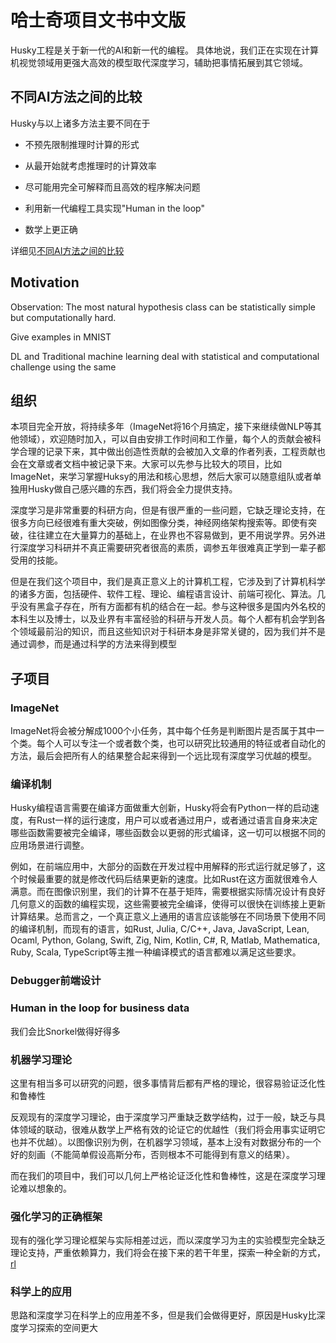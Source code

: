 # 哈士奇项目文书中文版

Husky工程是关于新一代的AI和新一代的编程。
具体地说，我们正在实现在计算机视觉领域用更强大高效的模型取代深度学习，辅助把事情拓展到其它领域。

## 不同AI方法之间的比较

Husky与以上诸多方法主要不同在于

- 不预先限制推理时计算的形式

- 从最开始就考虑推理时的计算效率

- 尽可能用完全可解释而且高效的程序解决问题

- 利用新一代编程工具实现"Human in the loop"

- 数学上更正确

详细见[不同AI方法之间的比较](comparison.md)

## Motivation

Observation: The most natural hypothesis class can be statistically simple but computationally hard.

Give examples in MNIST

DL and Traditional machine learning deal with statistical and computational challenge using the same

## 组织

本项目完全开放，将持续多年（ImageNet将16个月搞定，接下来继续做NLP等其他领域），欢迎随时加入，可以自由安排工作时间和工作量，每个人的贡献会被科学合理的记录下来，其中做出创造性贡献的会被加入文章的作者列表，工程贡献也会在文章或者文档中被记录下来。大家可以先参与比较大的项目，比如ImageNet，来学习掌握Huksy的用法和核心思想，然后大家可以随意组队或者单独用Husky做自己感兴趣的东西，我们将会全力提供支持。

深度学习是非常重要的科研方向，但是有很严重的一些问题，它缺乏理论支持，在很多方向已经很难有重大突破，例如图像分类，神经网络架构搜索等。即使有突破，往往建立在大量算力的基础上，在业界也不容易做到，更不用说学界。另外进行深度学习科研并不真正需要研究者很高的素质，调参五年很难真正学到一辈子都受用的技能。

但是在我们这个项目中，我们是真正意义上的计算机工程，它涉及到了计算机科学的诸多方面，包括硬件、软件工程、理论、编程语言设计、前端可视化、算法。几乎没有黑盒子存在，所有方面都有机的结合在一起。参与这种很多是国内外名校的本科生以及博士，以及业界有丰富经验的科研与开发人员。每个人都有机会学到各个领域最前沿的知识，而且这些知识对于科研本身是非常关键的，因为我们并不是通过调参，而是通过科学的方法来得到模型

## 子项目

### ImageNet
ImageNet将会被分解成1000个小任务，其中每个任务是判断图片是否属于其中一个类。每个人可以专注一个或者数个类，也可以研究比较通用的特征或者自动化的方法，最后会把所有人的结果整合起来得到一个远比现有深度学习优越的模型。

### 编译机制
Husky编程语言需要在编译方面做重大创新，Husky将会有Python一样的启动速度，有Rust一样的运行速度，用户可以或者通过用户，或者通过语言自身来决定哪些函数需要被完全编译，哪些函数会以更弱的形式编译，这一切可以根据不同的应用场景进行调整。

例如，在前端应用中，大部分的函数在开发过程中用解释的形式运行就足够了，这个时候最重要的就是修改代码后结果更新的速度。比如Rust在这方面就很难令人满意。而在图像识别里，我们的计算不在基于矩阵，需要根据实际情况设计有良好几何意义的函数的编程实现，这些需要被完全编译，使得可以很快在训练接上更新计算结果。总而言之，一个真正意义上通用的语言应该能够在不同场景下使用不同的编译机制，而现有的语言，如Rust, Julia, C/C++, Java, JavaScript, Lean, Ocaml, Python, Golang, Swift, Zig, Nim, Kotlin, C#, R, Matlab, Mathematica, Ruby, Scala, TypeScript等主推一种编译模式的语言都难以满足这些要求。

### Debugger前端设计

### Human in the loop for business data
我们会比Snorkel做得好得多

### 机器学习理论
这里有相当多可以研究的问题，很多事情背后都有严格的理论，很容易验证泛化性和鲁棒性

反观现有的深度学习理论，由于深度学习严重缺乏数学结构，过于一般，缺乏与具体领域的联动，很难从数学上严格有效的论证它的优越性（我们将会用事实证明它也并不优越）。以图像识别为例，在机器学习领域，基本上没有对数据分布的一个好的刻画（不能简单假设高斯分布，否则根本不可能得到有意义的结果）。

而在我们的项目中，我们可以几何上严格论证泛化性和鲁棒性，这是在深度学习理论难以想象的。

### 强化学习的正确框架
现有的强化学习理论框架与实际相差过远，而以深度学习为主的实验模型完全缺乏理论支持，严重依赖算力，我们将会在接下来的若干年里，探索一种全新的方式，[rl](rl.md)

### 科学上的应用
思路和深度学习在科学上的应用差不多，但是我们会做得更好，原因是Husky比深度学习探索的空间更大